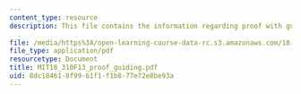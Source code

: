 ```yaml
---
content_type: resource
description: This file contains the information regarding proof with guiding text
  .
file: /media/https%3A/open-learning-course-data-rc.s3.amazonaws.com/18-310-principles-of-discrete-applied-mathematics-fall-2013/8dc184618f9961f1f1b877e72e8be93a_MIT18_310F13_proof_guiding.pdf
file_type: application/pdf
resourcetype: Document
title: MIT18_310F13_proof_guiding.pdf
uid: 8dc18461-8f99-61f1-f1b8-77e72e8be93a
---
```

